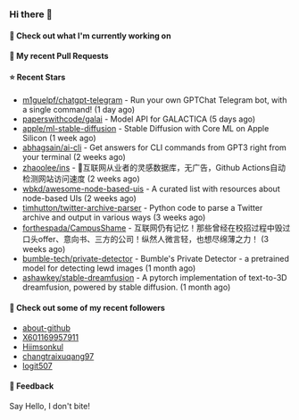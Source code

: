 ### Hi there 👋

#### 👷 Check out what I'm currently working on

#### 🔨 My recent Pull Requests


#### ⭐ Recent Stars

- [m1guelpf/chatgpt-telegram](https://github.com/m1guelpf/chatgpt-telegram) - Run your own GPTChat Telegram bot, with a single command! (1 day ago)
- [paperswithcode/galai](https://github.com/paperswithcode/galai) - Model API for GALACTICA (5 days ago)
- [apple/ml-stable-diffusion](https://github.com/apple/ml-stable-diffusion) - Stable Diffusion with Core ML on Apple Silicon (1 week ago)
- [abhagsain/ai-cli](https://github.com/abhagsain/ai-cli) - Get answers for CLI commands from GPT3 right from your terminal (2 weeks ago)
- [zhaoolee/ins](https://github.com/zhaoolee/ins) - 🍭互联网从业者的灵感数据库，无广告，Github Actions自动检测网站访问速度 (2 weeks ago)
- [wbkd/awesome-node-based-uis](https://github.com/wbkd/awesome-node-based-uis) - A curated list with resources about node-based UIs (2 weeks ago)
- [timhutton/twitter-archive-parser](https://github.com/timhutton/twitter-archive-parser) - Python code to parse a Twitter archive and output in various ways (3 weeks ago)
- [forthespada/CampusShame](https://github.com/forthespada/CampusShame) - 互联网仍有记忆！那些曾经在校招过程中毁过口头offer、意向书、三方的公司！纵然人微言轻，也想尽绵薄之力！ (3 weeks ago)
- [bumble-tech/private-detector](https://github.com/bumble-tech/private-detector) - Bumble&#39;s Private Detector - a pretrained model for detecting lewd images (1 month ago)
- [ashawkey/stable-dreamfusion](https://github.com/ashawkey/stable-dreamfusion) - A pytorch implementation of text-to-3D dreamfusion, powered by stable diffusion. (1 month ago)

#### 👯 Check out some of my recent followers

- [about-github](https://github.com/about-github)
- [X601169957911](https://github.com/X601169957911)
- [Hiimsonkul](https://github.com/Hiimsonkul)
- [changtraixuqang97](https://github.com/changtraixuqang97)
- [logit507](https://github.com/logit507)

#### 💬 Feedback

Say Hello, I don't bite!